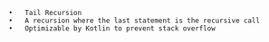	•	Tail Recursion
	•	A recursion where the last statement is the recursive call
	•	Optimizable by Kotlin to prevent stack overflow